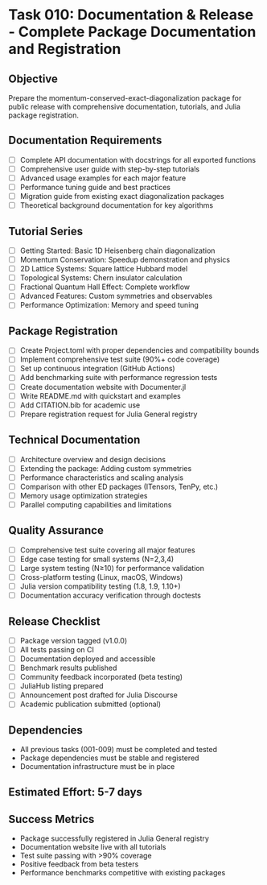 # Task 010: Documentation & Release - Complete Package Documentation and Registration

## Objective
Prepare the momentum-conserved-exact-diagonalization package for public release with comprehensive documentation, tutorials, and Julia package registration.

## Documentation Requirements
- [ ] Complete API documentation with docstrings for all exported functions
- [ ] Comprehensive user guide with step-by-step tutorials
- [ ] Advanced usage examples for each major feature
- [ ] Performance tuning guide and best practices
- [ ] Migration guide from existing exact diagonalization packages
- [ ] Theoretical background documentation for key algorithms

## Tutorial Series
- [ ] Getting Started: Basic 1D Heisenberg chain diagonalization
- [ ] Momentum Conservation: Speedup demonstration and physics
- [ ] 2D Lattice Systems: Square lattice Hubbard model
- [ ] Topological Systems: Chern insulator calculation
- [ ] Fractional Quantum Hall Effect: Complete workflow
- [ ] Advanced Features: Custom symmetries and observables
- [ ] Performance Optimization: Memory and speed tuning

## Package Registration
- [ ] Create Project.toml with proper dependencies and compatibility bounds
- [ ] Implement comprehensive test suite (90%+ code coverage)
- [ ] Set up continuous integration (GitHub Actions)
- [ ] Add benchmarking suite with performance regression tests
- [ ] Create documentation website with Documenter.jl
- [ ] Write README.md with quickstart and examples
- [ ] Add CITATION.bib for academic use
- [ ] Prepare registration request for Julia General registry

## Technical Documentation
- [ ] Architecture overview and design decisions
- [ ] Extending the package: Adding custom symmetries
- [ ] Performance characteristics and scaling analysis
- [ ] Comparison with other ED packages (ITensors, TenPy, etc.)
- [ ] Memory usage optimization strategies
- [ ] Parallel computing capabilities and limitations

## Quality Assurance
- [ ] Comprehensive test suite covering all major features
- [ ] Edge case testing for small systems (N=2,3,4)
- [ ] Large system testing (N≥10) for performance validation
- [ ] Cross-platform testing (Linux, macOS, Windows)
- [ ] Julia version compatibility testing (1.8, 1.9, 1.10+)
- [ ] Documentation accuracy verification through doctests

## Release Checklist
- [ ] Package version tagged (v1.0.0)
- [ ] All tests passing on CI
- [ ] Documentation deployed and accessible
- [ ] Benchmark results published
- [ ] Community feedback incorporated (beta testing)
- [ ] JuliaHub listing prepared
- [ ] Announcement post drafted for Julia Discourse
- [ ] Academic publication submitted (optional)

## Dependencies
- All previous tasks (001-009) must be completed and tested
- Package dependencies must be stable and registered
- Documentation infrastructure must be in place

## Estimated Effort: 5-7 days

## Success Metrics
- Package successfully registered in Julia General registry
- Documentation website live with all tutorials
- Test suite passing with >90% coverage
- Positive feedback from beta testers
- Performance benchmarks competitive with existing packages